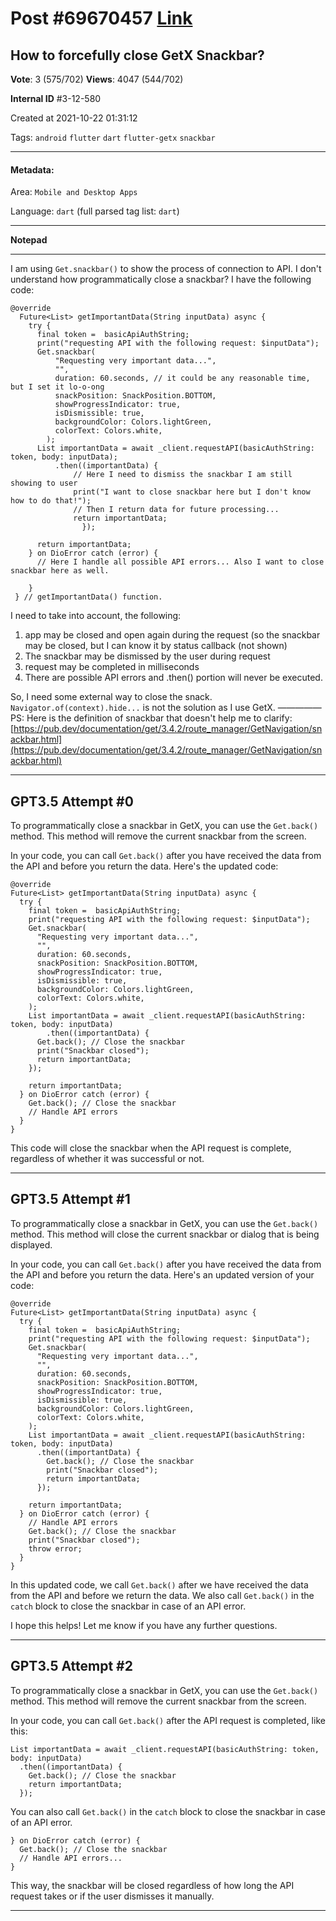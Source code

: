 
# Post \#69670457 [Link](https://stackoverflow.com/questions/69670457/)

## How to forcefully close GetX Snackbar?

**Vote**: 3 (575/702) **Views**: 4047 (544/702) 

**Internal ID** \#3-12-580

Created at 2021-10-22 01:31:12

Tags: `android` `flutter` `dart` `flutter-getx` `snackbar`

----------

#### Metadata:

Area: `Mobile and Desktop Apps`

Language: `dart` (full parsed tag list: `dart`)

----------

**Notepad**


----------

I am using `Get.snackbar()` to show the process of connection to API.
I don't understand how programmatically close a snackbar?
I have the following code:
```
@override
  Future<List> getImportantData(String inputData) async {
    try {
      final token =  basicApiAuthString;
      print("requesting API with the following request: $inputData");
      Get.snackbar(
          "Requesting very important data...",
          "",
          duration: 60.seconds, // it could be any reasonable time, but I set it lo-o-ong
          snackPosition: SnackPosition.BOTTOM,
          showProgressIndicator: true,
          isDismissible: true,
          backgroundColor: Colors.lightGreen,
          colorText: Colors.white,
        );
      List importantData = await _client.requestAPI(basicAuthString: token, body: inputData);
          .then((importantData) {
              // Here I need to dismiss the snackbar I am still showing to user
              print("I want to close snackbar here but I don't know how to do that!");
              // Then I return data for future processing... 
              return importantData;
                });

      return importantData;
    } on DioError catch (error) {
      // Here I handle all possible API errors... Also I want to close snackbar here as well.
  
    }
 } // getImportantData() function.
```

I need to take into account, the following:

1. app may be closed and open again during the request (so the snackbar may be closed, but I can know it by status callback (not shown)
2. The snackbar may be dismissed by the user during request
3. request may be completed in milliseconds
4. There are possible API errors and .then() portion will never be executed.


So, I need some external way to close the snack. `Navigator.of(context).hide...` is not the solution as I use GetX.
—————
PS: Here is the definition of snackbar that doesn't help me to clarify:
[https://pub.dev/documentation/get/3.4.2/route_manager/GetNavigation/snackbar.html](https://pub.dev/documentation/get/3.4.2/route_manager/GetNavigation/snackbar.html)


----------
        
## GPT3.5 Attempt \#0

To programmatically close a snackbar in GetX, you can use the `Get.back()` method. This method will remove the current snackbar from the screen.

In your code, you can call `Get.back()` after you have received the data from the API and before you return the data. Here's the updated code:

```
@override
Future<List> getImportantData(String inputData) async {
  try {
    final token =  basicApiAuthString;
    print("requesting API with the following request: $inputData");
    Get.snackbar(
      "Requesting very important data...",
      "",
      duration: 60.seconds,
      snackPosition: SnackPosition.BOTTOM,
      showProgressIndicator: true,
      isDismissible: true,
      backgroundColor: Colors.lightGreen,
      colorText: Colors.white,
    );
    List importantData = await _client.requestAPI(basicAuthString: token, body: inputData)
        .then((importantData) {
      Get.back(); // Close the snackbar
      print("Snackbar closed");
      return importantData;
    });

    return importantData;
  } on DioError catch (error) {
    Get.back(); // Close the snackbar
    // Handle API errors
  }
}
```

This code will close the snackbar when the API request is complete, regardless of whether it was successful or not.

--------

## GPT3.5 Attempt \#1

To programmatically close a snackbar in GetX, you can use the `Get.back()` method. This method will close the current snackbar or dialog that is being displayed.

In your code, you can call `Get.back()` after you have received the data from the API and before you return the data. Here's an updated version of your code:

```
@override
Future<List> getImportantData(String inputData) async {
  try {
    final token =  basicApiAuthString;
    print("requesting API with the following request: $inputData");
    Get.snackbar(
      "Requesting very important data...",
      "",
      duration: 60.seconds,
      snackPosition: SnackPosition.BOTTOM,
      showProgressIndicator: true,
      isDismissible: true,
      backgroundColor: Colors.lightGreen,
      colorText: Colors.white,
    );
    List importantData = await _client.requestAPI(basicAuthString: token, body: inputData)
      .then((importantData) {
        Get.back(); // Close the snackbar
        print("Snackbar closed");
        return importantData;
      });

    return importantData;
  } on DioError catch (error) {
    // Handle API errors
    Get.back(); // Close the snackbar
    print("Snackbar closed");
    throw error;
  }
}
```

In this updated code, we call `Get.back()` after we have received the data from the API and before we return the data. We also call `Get.back()` in the `catch` block to close the snackbar in case of an API error.

I hope this helps! Let me know if you have any further questions.

--------

## GPT3.5 Attempt \#2

To programmatically close a snackbar in GetX, you can use the `Get.back()` method. This method will remove the current snackbar from the screen.

In your code, you can call `Get.back()` after the API request is completed, like this:

```
List importantData = await _client.requestAPI(basicAuthString: token, body: inputData)
  .then((importantData) {
    Get.back(); // Close the snackbar
    return importantData;
  });
```

You can also call `Get.back()` in the `catch` block to close the snackbar in case of an API error.

```
} on DioError catch (error) {
  Get.back(); // Close the snackbar
  // Handle API errors...
}
``` 

This way, the snackbar will be closed regardless of how long the API request takes or if the user dismisses it manually.

--------

